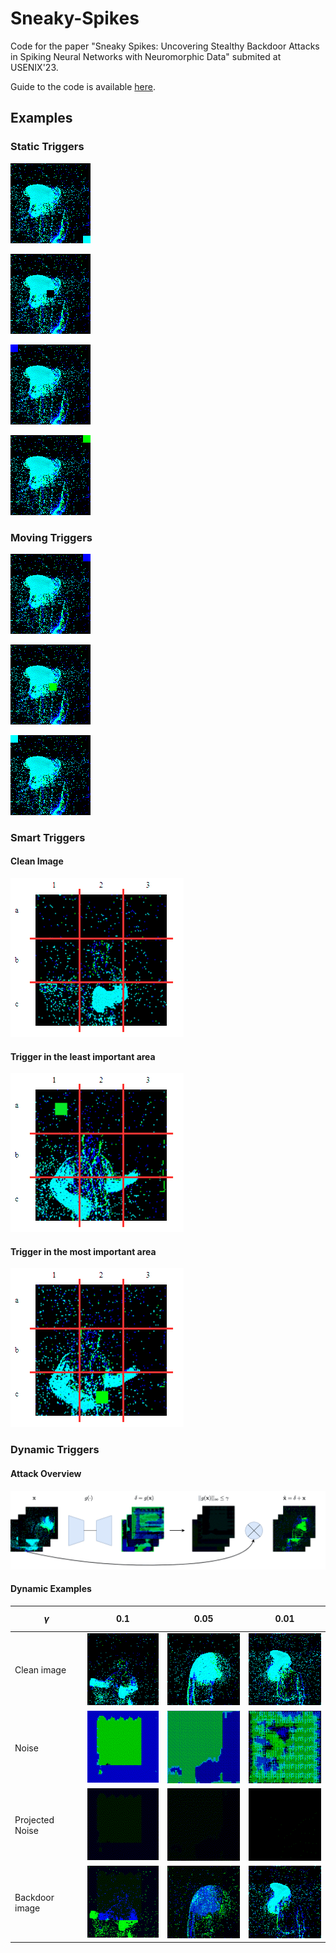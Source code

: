 # Sneaky-Spikes

Code for the paper "Sneaky Spikes: Uncovering Stealthy Backdoor Attacks in Spiking Neural Networks with Neuromorphic Data" submited at USENIX'23.

Guide to the code is available [here](how_to.md).

## Examples

### Static Triggers

![static](./figures/static/static_1.gif)

![static](./figures/static/static_2.gif)

![static](./figures/static/static_3.gif)

![static](./figures/static/static_4.gif)

### Moving Triggers

![moving](./figures/moving/moving_1.gif)

![moving](./figures/moving/moving_2.gif)

![moving](./figures/moving/moving_3.gif)

### Smart Triggers

#### Clean Image

![clean image](./figures/smart/clean_smart.gif)

#### Trigger in the least important area

![trigger](./figures/smart/least_smart.gif)

#### Trigger in the most important area

![trigger](./figures/smart/most_smart.gif)

### Dynamic Triggers

#### Attack Overview

![attack](./figures/dynamic/attack_overview.gif)

#### Dynamic Examples

|       $$\gamma$$            |   0.1	|   0.05	|  0.01 	|
|------------------	|---	|---	|---	|
| Clean image 	|  ![clean image](./figures/dynamic/clean_0.1_dynamic.gif) | ![clean image](./figures/dynamic/clean_0.05_dynamic.gif) 	|   ![clean image](./figures/dynamic/clean_0.01_dynamic.gif)	|
| Noise            	|   ![noise](./figures/dynamic/noise_0.1_dynamic.gif)	|  ![noise](./figures/dynamic/noise_0.05_dynamic.gif) 	|  ![noise](./figures/dynamic/noise_0.01_dynamic.gif) 	|
| Projected  Noise 	|  ![projection](./figures/dynamic/noise_proj_0.1_dynamic.gif) 	|   ![projection](./figures/dynamic/noise_proj_0.05_dynamic.gif)	|  ![projection](./figures/dynamic/noise_proj_0.01_dynamic.gif) 	|
| Backdoor image   	|   ![bk image](./figures/dynamic/bk_0.1_dynamic.gif)	|   ![bk image](./figures/dynamic/bk_0.05_dynamic.gif)	|   ![bk image](./figures/dynamic/bk_0.01_dynamic.gif)	|
